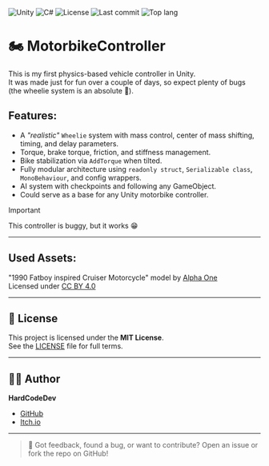 ![Unity](https://img.shields.io/badge/Unity-unity?logo=Unity&color=%23000000)
![C#](https://img.shields.io/badge/C%23-%23512BD4?logo=.NET)
![License](https://img.shields.io/github/license/HardCodeDev777/MotorbikeController?color=%2305991d)
![Last commit](https://img.shields.io/github/last-commit/HardCodeDev777/MotorbikeController?color=%2305991d)
![Top lang](https://img.shields.io/github/languages/top/HardCodeDev777/MotorbikeController)
 
 # 🏍️ MotorbikeController

This is my first physics-based vehicle controller in Unity.  
It was made just for fun over a couple of days, so expect plenty of bugs (the wheelie system is an absolute 🎥).

## Features:
- A *"realistic"* `Wheelie` system with mass control, center of mass shifting, timing, and delay parameters.
- Torque, brake torque, friction, and stiffness management.
- Bike stabilization via `AddTorque` when tilted.
- Fully modular architecture using `readonly struct`, `Serializable class`, `MonoBehaviour`, and config wrappers.
- AI system with checkpoints and following any GameObject.
- Could serve as a base for any Unity motorbike controller.

> [!IMPORTANT]
> This controller is buggy, but it works 😁

---

## Used Assets:
"1990 Fatboy inspired Cruiser Motorcycle" model by [Alpha One](https://sketchfab.com/alpha_0816)  
Licensed under [CC BY 4.0](https://creativecommons.org/licenses/by/4.0/)

---

## 📄 License

This project is licensed under the **MIT License**.  
See the [LICENSE](LICENSE) file for full terms.

---

## 👨‍💻 Author

**HardCodeDev**  
- [GitHub](https://github.com/HardCodeDev777)  
- [Itch.io](https://hardcodedev.itch.io/)

---

> 💬 Got feedback, found a bug, or want to contribute? Open an issue or fork the repo on GitHub!

